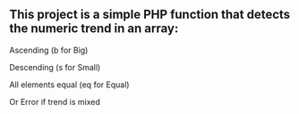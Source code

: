<h2>This project is a simple PHP function that detects the numeric trend in an array:</h2>

  Ascending (b for Big)

  Descending (s for Small)

  All elements equal (eq for Equal)

  Or Error if trend is mixed
